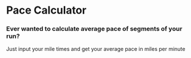 # Pace Calculator

### Ever wanted to calculate average pace of segments of your run? 


Just input your mile times and get your average pace in miles per minute


